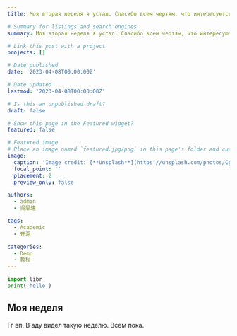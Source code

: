 ```yaml
---
title: Моя вторая неделя я устал. Спасибо всем чертям, что интересуются моим творчеством.

# Summary for listings and search engines
summary: Моя вторая неделя я устал. Спасибо всем чертям, что интересуются моим творчеством.

# Link this post with a project
projects: []

# Date published
date: '2023-04-08T00:00:00Z'

# Date updated
lastmod: '2023-04-08T00:00:00Z'

# Is this an unpublished draft?
draft: false

# Show this page in the Featured widget?
featured: false

# Featured image
# Place an image named `featured.jpg/png` in this page's folder and customize its options here.
image:
  caption: 'Image credit: [**Unsplash**](https://unsplash.com/photos/CpkOjOcXdUY)'
  focal_point: ''
  placement: 2
  preview_only: false

authors:
  - admin
  - 吳恩達

tags:
  - Academic
  - 开源

categories:
  - Demo
  - 教程
---
```


```python
import libr
print('hello')
```

## Моя неделя

Гг вп. В аду видел такую неделю. Всем пока. 
